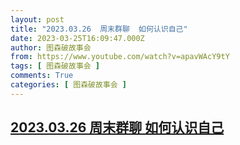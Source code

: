 ```yaml
---
layout: post
title: "2023.03.26  周末群聊  如何认识自己"
date: 2023-03-25T16:09:47.000Z
author: 图森破故事会
from: https://www.youtube.com/watch?v=apavWAcY9tY
tags: [ 图森破故事会 ]
comments: True
categories: [ 图森破故事会 ]
---
```

<!--1679760587000-->
[2023.03.26  周末群聊  如何认识自己](https://www.youtube.com/watch?v=apavWAcY9tY)
------

<div>

</div>
